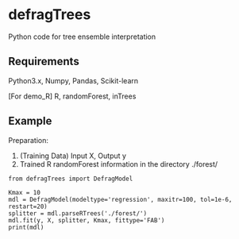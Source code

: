 # defragTrees
Python code for tree ensemble interpretation

## Requirements
Python3.x, Numpy, Pandas, Scikit-learn

[For demo_R] R, randomForest, inTrees


## Example
Preparation:

1. (Training Data) Input X, Output y
2. Trained R randomForest information in the directory ./forest/


```
from defragTrees import DefragModel

Kmax = 10
mdl = DefragModel(modeltype='regression', maxitr=100, tol=1e-6, restart=20)
splitter = mdl.parseRTrees('./forest/')
mdl.fit(y, X, splitter, Kmax, fittype='FAB')
print(mdl)
```